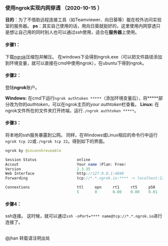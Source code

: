 ### 使用ngrok实现内网穿透 （2020-10-15 ）
**目的**：为了不借助远程连接工具（如Teamviewer、向日葵等）能在校外访问实验室的服务器。
**ps**：其实自己使用的话，用向日葵就挺好的，这里使用内网穿透只是想让自己用的同时别人也可以通过ssh使用，适合在**服务器**上使用。

#### 步骤1：
下载[ngrok](https://dashboard.ngrok.com/get-started/setup)压缩包并解压。
在windows下会得到ngrok.exe（可以把文件路径添加到环境变量，就可以直接在cmd中使用ngrok），在ubuntu下得到ngrok。
#### 步骤2：
登陆**ngrok**账户。

**Windows:** 在cmd下运行`ngrok authtoken *****`（添加环境变量后），将*****部分改为你的*authtoken*，可以在ngrok主页的*your authtoken*栏查看。
**Linux:** 在ngrok文件所在的文件夹打开终端，运行`./ngrok authtoken *****`。
#### 步骤3：
将本地的ssh服务暴露到公网。
同样，在Windows或Linux相应的命令行中运行`ngrok tcp 22`或`./ngrok tcp 22`。得到如下的界面。
```java
ngrok by @inconshreveable

Session Status                  online
Accout                          Your name (Plan: Free)
Version                         2.3.35
Web Interface                   http://127.0.0.1:4040
Forwarding                      tcp://*.*.ngrok.io:**** -> localhost:22

Connextions                     ttl     opn     rt1     rt5     p50     p90
                                5       0       0.00    0.00    0.01    374.79
```
#### 步骤4：
ssh连接。
这时候，就可以通过`ssh -oPort=**** name@tcp://*.*.ngrok.io`进行连接了。

<br>
@jhan 转载请注明出处